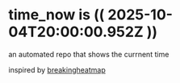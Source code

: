 # time_now is (( 2025-10-04T20:00:00.952Z ))

an automated repo that shows the currnent time

inspired by [breakingheatmap](https://github.com/breakingheatmap/breakingheatmap)